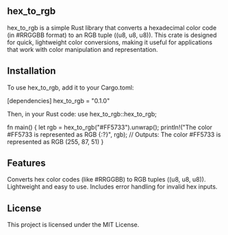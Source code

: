 ## hex_to_rgb
hex_to_rgb is a simple Rust library that converts a hexadecimal color code (in #RRGGBB format) to an RGB tuple ((u8, u8, u8)). This crate is designed for quick, lightweight color conversions, making it useful for applications that work with color manipulation and representation.

## Installation
To use hex_to_rgb, add it to your Cargo.toml:

[dependencies]
hex_to_rgb = "0.1.0"

Then, in your Rust code:
use hex_to_rgb::hex_to_rgb;

fn main() {
let rgb = hex_to_rgb("#FF5733").unwrap();
println!("The color #FF5733 is represented as RGB {:?}", rgb);
// Outputs: The color #FF5733 is represented as RGB (255, 87, 51)
}

## Features
Converts hex color codes (like #RRGGBB) to RGB tuples ((u8, u8, u8)).
Lightweight and easy to use.
Includes error handling for invalid hex inputs.

## License
This project is licensed under the MIT License.


